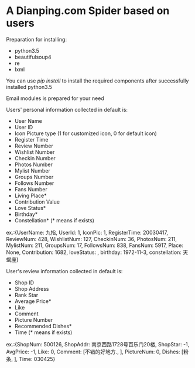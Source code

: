 # A Dianping.com Spider based on users
Preparation for installing:
- python3.5
- beautifulsoup4
- re
- lxml

You can use *pip install* to install the required components after successfully installed python3.5

Email modules is prepared for your need

Users' personal information collected in default is:
- User Name
- User ID
- Icon Picture type (1 for customized icon, 0 for default icon)
- Register Time
- Review Number
- Wishlist Number
- Checkin Number
- Photos Number
- Mylist Number
- Groups Number
- Follows Number
- Fans Number
- Living Place*
- Contribution Value
- Love Status*
- Birthday*
- Constellation*
(* means if exists)

ex.:{UserName: 九指,	UserId: 1,	IconPic: 1,	RegisterTime: 20030417,	ReviewNum: 428,	WishlistNum: 127,	CheckinNum: 36,	PhotosNum: 211,	MylistNum: 211,	GroupsNum: 17,	FollowsNum: 838,	FansNum: 5917,	Place: None,	Contribution: 1682,	loveStatus:  ,	birthday: 1972-11-3,	constellation:  天蝎座}

User's review information collected in default is:
- Shop ID
- Shop Address
- Rank Star
- Average Price*
- Like
- Comment
- Picture Number
- Recommended Dishes*
- Time
(* means if exists)

ex.:{ShopNum: 500126,	ShopAddr: 南京西路1728号百乐门20楼,	ShopStar: -1,	AvgPrice: -1,	Like: 0,	Comment: [不错的好地方., ],	PictureNum: 0,	Dishes: [粉条, ],	Time: 030425}